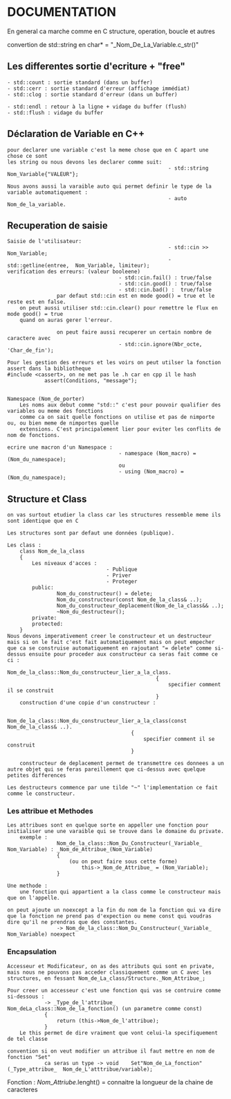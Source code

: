 # DOCUMENTATION

En general ca marche comme en C structure, operation, boucle et autres

convertion de std::string en char* = "_Nom_De_La_Variable.c_str()"

## Les differentes sortie d'ecriture + "free"
	- std::count : sortie standard (dans un buffer)
	- std::cerr : sortie standard d'erreur (affichage immédiat)
	- std::clog : sortie standard d'erreur (dans un buffer)

	- std::endl : retour à la ligne + vidage du buffer (flush)
	- std::flush : vidage du buffer

## Déclaration de Variable en C++

	pour declarer une variable c'est la meme chose que en C apart une chose ce sont
	les string ou nous devons les declarer comme suit: 
														- std::string Nom_Variable{"VALEUR"};

	Nous avons aussi la varaible auto qui permet definir le type de la variable automatiquement :
														- auto Nom_de_la_variable.

## Recuperation de saisie

	Saisie de l'utilisateur:
														- std::cin >> Nom_Variable;
														- std::getline(entree, 	Nom_Variable, limiteur);
	verification des erreurs: (valeur booleene)
										- std::cin.fail() : true/false
										- std::cin.good() : true/false
										- std::cin.bad() :  true/false
					par defaut std::cin est en mode good() = true et le reste est en false.
		on peut aussi utiliser std::cin.clear() pour remettre le flux en mode good() = true
		quand on auras gerer l'erreur.

					on peut faire aussi recuperer un certain nombre de caractere avec
										- std::cin.ignore(Nbr_octe, 'Char_de_fin');
	
	Pour les gestion des erreurs et les voirs on peut utilser la fonction assert dans la bibliotheque
	#include <cassert>, on ne met pas le .h car en cpp il le hash
				assert(Conditions, "message");


	Namespace (Nom_de_porter)
		Les noms aux debut comme "std::" c'est pour pouvoir qualifier des variables ou meme des fonctions
		comme ca on sait quelle fonctions on utilise et pas de nimporte ou, ou bien meme de nimportes quelle
		extensions. C'est principalement lier pour eviter les conflits de nom de fonctions.

	ecrire une macron d'un Namespace :
										- namespace (Nom_macro) = (Nom_du_namespace);
										ou 
										- using (Nom_macro) = (Nom_du_namespace);
	
## Structure et Class

	on vas surtout etudier la class car les structures ressemble meme ils sont identique que en C

	Les structures sont par defaut une données (publique).

	Les class :
		class Nom_de_la_class
		{
			Les niveaux d'acces :
									- Publique
									- Priver
									- Proteger
			public:
					Nom_du_constructeur() = delete;
					Nom_du_constructeur(const Nom_de_la_class& ..);
					Nom_du_constructeur_deplacement(Nom_de_la_class&& ..);
					~Nom_du_destructeur();
			private:
			protected:
		}
	Nous devons imperativement creer le constructeur et un destructeur mais si on le fait c'est fait automatiquement mais on peut empecher que ca se construise automatiquement en rajoutant "= delete" comme si-dessus ensuite pour proceder aux constructeur ca seras fait comme ce ci :
													Nom_de_la_class::Nom_du_constructeur_lier_a_la_class.
													{
														specifier comment il se construit
													}
		construction d'une copie d'un constructeur :

											Nom_de_la_class::Nom_du_constructeur_lier_a_la_class(const Nom_de_la_class& ..).
											{
												specifier comment il se construit
											}
							
		constructeur de deplacement permet de transmettre ces donnees a un autre objet qui se feras pareillement que ci-dessus avec quelque petites differences

	Les destructeurs commence par une tilde "~" l'implementation ce fait comme le constructeur.

### Les attribue et Methodes

	Les attribues sont en quelque sorte en appeller une fonction pour initialiser une une varaible qui se trouve dans le domaine du private. 
		exemple :
					Nom_de_la_class::Nom_Du_Constructeur(_Variable_ Nom_Variable) : _Nom_de_Attribue_(Nom_Variable)
					{
						(ou on peut faire sous cette forme)
							this->_Nom_de_Attribue_ = (Nom_Variable);
					}
		
	Une methode :
		une fonction qui appartient a la class comme le constructeur mais que on l'appelle.

	on peut ajoute un noexcept a la fin du nom de la fonction qui va dire que la fonction ne prend pas d'expection ou meme const qui voudras dire qu'il ne prendras que des constantes.
					-> Nom_de_la_class::Nom_Du_Constructeur(_Variable_ Nom_Variable) noexpect

### Encapsulation

	Accesseur et Modificateur, on as des attributs qui sont en private, mais nous ne pouvons pas acceder classiquement comme un C avec les structures, en fessant Nom_de_La_class/Structure._Nom_Attribue_;

	Pour creer un accesseur c'est une fonction qui vas se contruire comme si-dessous :
				-> _Type_de_l'attribue_		Nom_deLa_class::Nom_de_la_fonction() (un parametre comme const)
				{
					return (this->Nom_de_l'attribue);
				}
		Le this permet de dire vraiment que vont celui-la specifiquement de tel classe

	convention si on veut modifier un attribue il faut mettre en nom de fonction "Set"
				ca seras un type ->	void	Set"Nom_de_La_fonction"(_Type_attribue_  Nom_de_L'atttribue/variable);


Fonction :
	_Nom_Attriube_.lenght() = connaitre la longueur de la chaine de caracteres